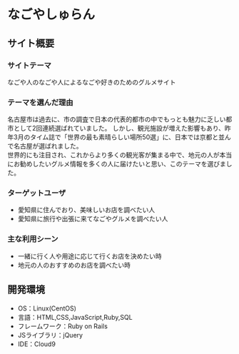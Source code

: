 # なごやしゅらん

## サイト概要
### サイトテーマ
なごや人のなごや人によるなごや好きのためのグルメサイト

### テーマを選んだ理由
名古屋市は過去に、市の調査で日本の代表的都市の中でもっとも魅力に乏しい都市として2回連続選ばれていました。
しかし、観光施設が増えた影響もあり、昨年3月のタイム誌で「世界の最も素晴らしい場所50選」に、日本では京都と並んで名古屋が選ばれました。<br>
世界的にも注目され、これからより多くの観光客が集まる中で、地元の人が本当にお勧めしたいグルメ情報を多くの人に届けたいと思い、このテーマを選びました。


### ターゲットユーザ
 - 愛知県に住んでおり、美味しいお店を調べたい人
 - 愛知県に旅行や出張に来てなごやグルメを調べたい人

### 主な利用シーン
 - 一緒に行く人や用途に応じて行くお店を決めたい時
 - 地元の人のおすすめのお店を調べたい時

## 開発環境
- OS：Linux(CentOS)
- 言語：HTML,CSS,JavaScript,Ruby,SQL
- フレームワーク：Ruby on Rails
- JSライブラリ：jQuery
- IDE：Cloud9